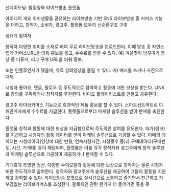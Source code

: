 선데이모닝: 탈중앙화 라이브방송 플랫폼

아이디어 개요
취미생활을 공유하는 라이브방송 기반 SNS
라이브방송 중 커머스 기능을 더하고, 창작자, 소비자, 광고주, 플랫폼 모두의 선순환구조 구축

생태계 참여자

창작자
다양한 취미를 소재로 하여 무료 라이브방송을 업로드한다.
이때 방송 중 자연스럽게 커머스URL을 띄워 홍보를 돕고, 수수료를 받을 수 있다.
예) 겨울맞이 방꾸미기 영상 중 디퓨저, 러그 구매 URL을 띄워 홍보.

또는 인플루언서가 됐을때, 유료 강의영상을 올릴 수 있다.
예) 예시를 쓰거나 사진으로 대체

시청자
좋아요, 댓글, 팔로우 등 주도적으로 참여하고 활동에 대한 보상을 받는다.
LINK로 강의를 구독하거나 창작자를 후원한다.
비디오 플레이리스트를 만들고 공유한다.

광고주
라이브커머스 기능으로 효과적인 제품 홍보를 할 수 있다.
스마트컨트랙트로 이해관계자에게 수수료를 지급한다.
플랫폼으로부터 마케팅 솔루션을 받아 판매를 촉진한다.

플랫폼
창작과 활동에 대한 보상을 지급함으로써 주도적인 참여를 유도한다.
대가(링크)를 지급하고 시청자의 활동 데이터를 받아 마케팅 솔루션으로 가공할 수 있다.
이때의 데이터는 시청데이터(영상에 대한 반응, 연속시청시간, 시청횟수 등)과 구매데이터(구매빈도, 시간, 가격대) 등이  해당되며, 플랫폼은 이를 각각 창작자와 광고주에게 창작 솔루션과 마케팅 솔루션으로 가공하여 제공하거나 판매할 수 있다.

기대효과
투명한 정산, 다양한 수익모델과 활동에 대한 보상으로 창작자는 물론 시청자 또한 주도적으로 참여한다.
창작자와 광고주에게 솔루션을 제공하여 그들의 활동을 지원하고 강화할 수 있다.
라이브방송 포맷으로 실시간으로 소통하고 즐기면서 친근하고 거부감없는 라이브커머스를 조성한다.
블록체인 관련 한가지 더 들어가면 좋을 듯
